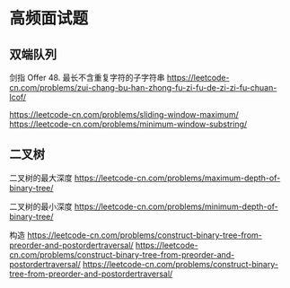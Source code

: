 # 高频面试题

## 双端队列

剑指 Offer 48. 最长不含重复字符的子字符串
https://leetcode-cn.com/problems/zui-chang-bu-han-zhong-fu-zi-fu-de-zi-zi-fu-chuan-lcof/

https://leetcode-cn.com/problems/sliding-window-maximum/
https://leetcode-cn.com/problems/minimum-window-substring/

## 二叉树

二叉树的最大深度
https://leetcode-cn.com/problems/maximum-depth-of-binary-tree/

二叉树的最小深度
https://leetcode-cn.com/problems/minimum-depth-of-binary-tree/


构造
https://leetcode-cn.com/problems/construct-binary-tree-from-preorder-and-postordertraversal/
https://leetcode-cn.com/problems/construct-binary-tree-from-preorder-and-postordertraversal/
https://leetcode-cn.com/problems/construct-binary-tree-from-preorder-and-postordertraversal/